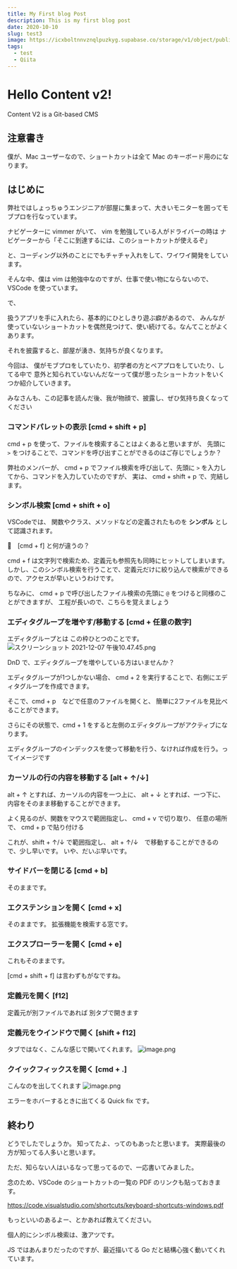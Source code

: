 ```yaml
---
title: My First blog Post
description: This is my first blog post
date: 2020-10-10
slug: test3
image: https://icxboltnnvznqlpuzkyg.supabase.co/storage/v1/object/public/blog/thumbnail/nuxt3.png
tags:
  - test
  - Qiita
---
```

# Hello Content v2!
  Content V2 is a Git-based CMS

## 注意書き

僕が、Mac ユーザーなので、ショートカットは全て Mac のキーボード用のになります。

## はじめに
弊社ではしょっちゅうエンジニアが部屋に集まって、大きいモニターを囲ってモブプロを行なっています。

ナビゲーターに vimmer がいて、
vim を勉強している人がドライバーの時は
ナビゲーターから「そこに到達するには、このショートカットが使えるぞ」

と、コーディング以外のことにでもチャチャ入れをして、ワイワイ開発をしています。

そんな中、僕は vim は勉強中なのですが、仕事で使い物にならないので、VSCode を使っています。

で、

扱うアプリを手に入れたら、基本的にひとしきり遊ぶ癖があるので、
みんなが使っていないショートカットを偶然見つけて、使い続けてる。なんてことがよくあります。

それを披露すると、部屋が湧き、気持ちが良くなります。

今回は、
僕がモブプロをしていたり、初学者の方とペアプロをしていたり、してる中で
意外と知られていないんだなーって僕が思ったショートカットをいくつか紹介していきます。

みなさんも、この記事を読んだ後、我が物顔で、披露し、ぜひ気持ち良くなってください

### コマンドパレットの表示 [cmd + shift + p]

cmd + p を使って、ファイルを検索することはよくあると思いますが、
先頭に `>` をつけることで、コマンドを呼び出すことができるのはご存じでしょうか？

弊社のメンバーが、 cmd + p でファイル検索を呼び出して、先頭に `>` を入力してから、コマンドを入力していたのですが、
実は、 cmd + shift + p で、完結します。

### シンボル検索 [cmd + shift + o]

VSCodeでは、
関数やクラス、メソッドなどの定義されたものを **シンボル** として認識されます。

🤔　[cmd + f] と何が違うの？

cmd + f は文字列で検索ため、定義元も参照先も同時にヒットしてしまいます。
しかし、このシンボル検索を行うことで、定義元だけに絞り込んで検索ができるので、アクセスが早いというわけです。

ちなみに、
cmd + p で呼び出したファイル検索の先頭に `@` をつけると同様のことができますが、
工程が長いので、こちらを覚えましょう

### エディタグループを増やす/移動する [cmd + 任意の数字]

エディタグループとは
この枠ひとつのことです。
![スクリーンショット 2021-12-07 午後10.47.45.png](https://qiita-image-store.s3.ap-northeast-1.amazonaws.com/0/321282/c81418b7-ba22-24e6-e124-427991c4ab05.png)

DnD で、エディタグループを増やしている方はいませんか？


エディタグループが1つしかない場合、
cmd + 2 を実行することで、右側にエディタグループを作成できます。

そこで、cmd + p　などで任意のファイルを開くと、
簡単に2ファイルを見比べることができます。

さらにその状態で、cmd + 1 をすると左側のエディタグループがアクティブになります。

エディタグループのインデックスを使って移動を行う、なければ作成を行う。ってイメージです

### カーソルの行の内容を移動する [alt + ↑/↓]

alt + ↑ とすれば、カーソルの内容を一つ上に、
alt + ↓ とすれば、一つ下に、
内容をそのまま移動することができます。

よく見るのが、関数をマウスで範囲指定し、
cmd + v で切り取り、
任意の場所で、 cmd + p で貼り付ける

これが、shift + ↑/↓ で範囲指定し、
alt + ↑/↓　で移動することができるので、少し早いです。
いや、だいぶ早いです。

### サイドバーを閉じる [cmd + b]

そのままです。

### エクステンションを開く [cmd + x]

そのままです。
拡張機能を検索する窓です。

### エクスプローラーを開く [cmd + e]

これもそのままです。

[cmd + shift + f] は言わずもがなですね。

### 定義元を開く [f12]

定義元が別ファイルであれば
別タブで開きます

### 定義元をウインドウで開く [shift + f12]

タブではなく、こんな感じで開いてくれます。
![image.png](https://qiita-image-store.s3.ap-northeast-1.amazonaws.com/0/321282/432d5c75-92e5-6cd6-cb0e-a68185008725.png)

### クイックフィックスを開く [cmd + .]

こんなのを出してくれます
![image.png](https://qiita-image-store.s3.ap-northeast-1.amazonaws.com/0/321282/0d80fa22-4491-c4ad-0670-a9f2363d69cc.png)

エラーをホバーするときに出てくる Quick fix です。

## 終わり

どうでしたでしょうか。
知ってたよ、ってのもあったと思います。
実際最後の方が知ってる人多いと思います。

ただ、知らない人はいるなって思ってるので、一応書いてみました。

念のため、VSCode のショートカットの一覧の PDF のリンクも貼っておきます。

https://code.visualstudio.com/shortcuts/keyboard-shortcuts-windows.pdf

もっといいのあるよー、とかあれば教えてください。

個人的にシンボル検索は、激アツです。

JS ではあんまりだったのですが、最近描いてる Go だと結構心強く動いてくれています。
